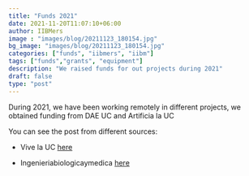 ```yaml
---
title: "Funds 2021"
date: 2021-11-20T11:07:10+06:00
author: IIBMers
image : "images/blog/20211123_180154.jpg"
bg_image: "images/blog/20211123_180154.jpg"
categories: ["funds", "iibmers", "iibm"]
tags: ["funds","grants", "equipment"]
description: "We raised funds for out projects during 2021"
draft: false
type: "post"
---
```



During 2021, we have been working remotely in different projects, we obtained funding from DAE UC and Artificia la UC

You can see the post from different sources:
- Vive la UC [here](https://vidauniversitaria.uc.cl/noticias/voluntarios-por-la-salud-y-podcast-feminista-son-algunos-de-los-ganadores-de-fondos-concursables-dae-2021) 

- Ingenieriabiologicaymedica [here](https://ingenieriabiologicaymedica.uc.cl/es/noticias-y-eventos/noticias/885-exitosos-resultados-de-alumnos-de-postgrado-en-iibm-en-la-2-convocatoria-a-fondos-concursables-2021-de-la-dae)

